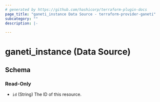 ```yaml
---
# generated by https://github.com/hashicorp/terraform-plugin-docs
page_title: "ganeti_instance Data Source - terraform-provider-ganeti"
subcategory: ""
description: |-
  
---
```


# ganeti_instance (Data Source)





<!-- schema generated by tfplugindocs -->
## Schema

### Read-Only

- `id` (String) The ID of this resource.


